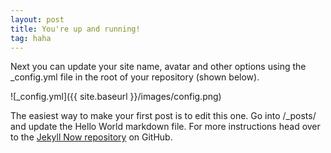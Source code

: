 ```yaml
---
layout: post
title: You're up and running!
tag: haha
---
```


Next you can update your site name, avatar and other options using the _config.yml file in the root of your repository (shown below).

![_config.yml]({{ site.baseurl }}/images/config.png)

The easiest way to make your first post is to edit this one. Go into /_posts/ and update the Hello World markdown file. For more instructions head over to the [Jekyll Now repository](https://github.com/barryclark/jekyll-now) on GitHub.

<!-- Gitalk start -->
<div id="gitalk-container"></div> <link rel="stylesheet" href="https://cdn.jsdelivr.net/npm/gitalk@1/dist/gitalk.css">
<script src="https://cdn.jsdelivr.net/npm/gitalk@1/dist/gitalk.min.js"></script> 
<script>
    var gitalk  = new Gitalk ({
        id: window.location.pathname,   // Ensure uniqueness and length less than 50
        clientID: 'Ov23ctryzdChSl8iq4Pj', //'{ {site.comment_gitalk_clientId} }',
        clientSecret: '78c901647fefe12e412e2283c7d7e6516cffd976', //'{ {site.comment_gitalk_clientSecret} }',
        repo: 'BYFu-cs.github.io', //'{ {site.comment_gitalk_repo} }',
        owner: 'BYFu-cs', //'{ {site.github_username} }',
        admin: ['BYFu-cs'], //['{ {site.github_username} }'],
	distractionFreeMode: false,  // Facebook-like distraction free mode
	<!--labels: '<%= theme.gitalk.labels %>'.split(',').filter(l => l),-->
        <!--perPage: <%= theme.gitalk.perPage %>,-->
        <!--pagerDirection: '<%= theme.gitalk.pagerDirection %>',-->
        <!--createIssueManually: <%= theme.gitalk.createIssueManually %>,-->
	<!--language: 'en',-->
    })
    gitalk.render('gitalk-container')
</script> 
<!-- Gitalk end -->
